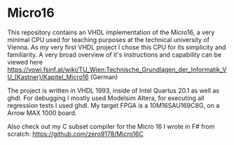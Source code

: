 # Micro16

This repository contains an VHDL implementation of the Micro16, a very minimal CPU used for teaching purposes at the technical university of Vienna. 
As my very first VHDL project I chose this CPU for its simplicity and familiarity.
A very broad overview of it's instructions and capability can be viewed here
https://vowi.fsinf.at/wiki/TU_Wien:Technische_Grundlagen_der_Informatik_VU_(Kastner)/Kapitel_Micro16 (German)


The project is written in VHDL 1993, inside of Intel Quartus 20.1 as well as ghdl. For debugging I mostly used Modelsim Altera, for executing all regression tests I used ghdl.
My target FPGA is a 10M16SAU169C8G, on a Arrow MAX 1000 board.

Also check out my C subset compiler for the Micro 16 I wrote in F# from scratch:
https://github.com/zero9178/Micro16C
